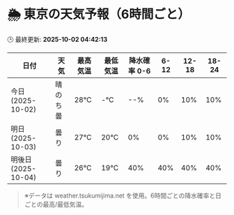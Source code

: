 # 🌦️ 東京の天気予報（6時間ごと）

🕒 最終更新: **2025-10-02 04:42:13**

| 日付 | 天気 | 最高気温 | 最低気温 | 降水確率 0-6 | 6-12 | 12-18 | 18-24 |
|------|------|----------|----------|------------|------|------|------|
| 今日 (2025-10-02) | 晴のち曇 | 28℃ | -℃ | --% | 0% | 10% | 10% |
| 明日 (2025-10-03) | 曇り | 27℃ | 20℃ | 0% | 0% | 10% | 10% |
| 明後日 (2025-10-04) | 曇り | 26℃ | 19℃ | 40% | 40% | 40% | 40% |

> ※データは weather.tsukumijima.net を使用。6時間ごとの降水確率と日ごとの最高/最低気温。